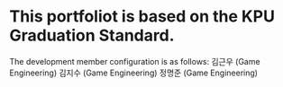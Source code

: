 # This portfoliot is based on the KPU Graduation Standard.

The development member configuration is as follows:
김근우 (Game Engineering)
김지수 (Game Engineering)
정명준 (Game Engineering)

